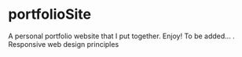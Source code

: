 # portfolioSite
A personal portfolio website that I put together. Enjoy!
To be added...
  . Responsive web design principles
